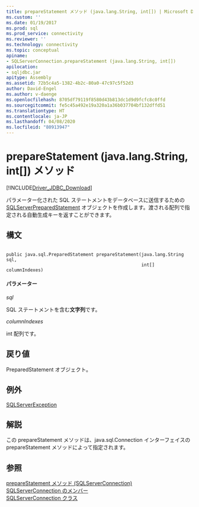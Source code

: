 ```yaml
---
title: prepareStatement メソッド (java.lang.String, int[]) | Microsoft Docs
ms.custom: ''
ms.date: 01/19/2017
ms.prod: sql
ms.prod_service: connectivity
ms.reviewer: ''
ms.technology: connectivity
ms.topic: conceptual
apiname:
- SQLServerConnection.prepareStatement (java.lang.String, int[])
apilocation:
- sqljdbc.jar
apitype: Assembly
ms.assetid: 72b5c4a5-1382-4b2c-80a0-47c97c5f52d3
author: David-Engel
ms.author: v-daenge
ms.openlocfilehash: 8705df79119f8580d43b813dc1d9d9fcfc8c0ffd
ms.sourcegitcommit: fe5c45a492e19a320a1a36b037704bf132dffd51
ms.translationtype: HT
ms.contentlocale: ja-JP
ms.lasthandoff: 04/08/2020
ms.locfileid: "80913947"
---
```

# <a name="preparestatement-method-javalangstring-int"></a>prepareStatement (java.lang.String, int[]) メソッド
[!INCLUDE[Driver_JDBC_Download](../../../includes/driver_jdbc_download.md)]

  パラメーター化された SQL ステートメントをデータベースに送信するための [SQLServerPreparedStatement](../../../connect/jdbc/reference/sqlserverpreparedstatement-class.md) オブジェクトを作成します。渡される配列で指定される自動生成キーを返すことができます。  
  
## <a name="syntax"></a>構文  
  
```  
  
public java.sql.PreparedStatement prepareStatement(java.lang.String sql,  
                                                   int[] columnIndexes)  
```  
  
#### <a name="parameters"></a>パラメーター  
 *sql*  
  
 SQL ステートメントを含む**文字列**です。  
  
 *columnIndexes*  
  
 int 配列です。  
  
## <a name="return-value"></a>戻り値  
 PreparedStatement オブジェクト。  
  
## <a name="exceptions"></a>例外  
 [SQLServerException](../../../connect/jdbc/reference/sqlserverexception-class.md)  
  
## <a name="remarks"></a>解説  
 この prepareStatement メソッドは、java.sql.Connection インターフェイスの prepareStatement メソッドによって指定されます。  
  
## <a name="see-also"></a>参照  
 [prepareStatement メソッド &#40;SQLServerConnection&#41;](../../../connect/jdbc/reference/preparestatement-method-sqlserverconnection.md)   
 [SQLServerConnection のメンバー](../../../connect/jdbc/reference/sqlserverconnection-members.md)   
 [SQLServerConnection クラス](../../../connect/jdbc/reference/sqlserverconnection-class.md)  
  
  
